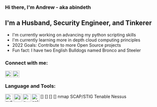 ### Hi there, I'm Andrew - aka abindeth

## I'm a Husband, Security Engineer, and Tinkerer

- I'm currently working on advancing my python scripting skills
- I'm currently learning more in depth cloud computing principles
- 2022 Goals: Contribute to more Open Source projects
- Fun fact: I have two English Bulldogs named Bronco and Steeler

### Connect with me:
[<img align="left" alt="linkedin" width="22px" src="https://cdn.jsdelivr.net/npm/simple-icons@6.1.0/icons/linkedin.svg" />][linkedin]
[<img align="left" alt="twitter" width="22px" src="https://cdn.jsdelivr.net/npm/simple-icons@6.1.0/icons/twitter.svg" />][twitter]

<br />

### Language and Tools:
[<img align="left" alt="python" width="26px" src="https://cdn.jsdelivr.net/npm/simple-icons@6.1.0/icons/python.svg" />]
[<img align="left" alt="java" width="26px" src="https://cdn.jsdelivr.net/npm/simple-icons@6.1.0/icons/java.svg" />]
[<img align="left" alt="c++" width="26px" src="https://cdn.jsdelivr.net/npm/simple-icons@6.1.0/icons/cplusplus.svg" />]
[<img align="left" alt="splunk" width="26px" src="https://cdn.jsdelivr.net/npm/simple-icons@6.1.0/icons/splunk.svg" />]
nmap
SCAP/STIG
Tenable
Nessus

<br />
<br />

[linkedin]: https://linkedin.com/in/andrew-carmer
[twitter]: https://twitter.com/abindeth

<!---
abindeth-cybersec/abindeth-cybersec is a ✨ special ✨ repository because its `README.md` (this file) appears on your GitHub profile.
You can click the Preview link to take a look at your changes.
--->
